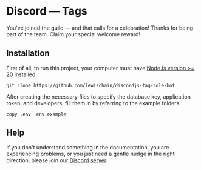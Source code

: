 
# Discord — Tags
You've joined the guild — and that calls for a celebration! Thanks for being part of the team. Claim your special welcome reward!

## Installation
First of all, to run this project, your computer must have [Node.js version >= 20](https://nodejs.org/en/download) installed.

```
git clone https://github.com/lewischain/discordjs-tag-role-bot
```
After creating the necessary files to specify the database key, application token, and developers, fill them in by referring to the example folders.

```
copy .env .env.example
```

## Help
If you don't understand something in the documentation, you are experiencing problems, or you just need a gentle nudge in the right direction, please join our [Discord server](https://discord.gg/wH9ckRMETq).
